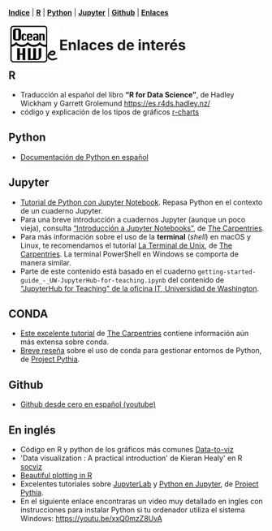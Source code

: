 <p align="left">
<strong><a href="Indice.md">Indice</a></strong>
|
<strong><a href="Intro a R/R.md">R</a></strong>
|
<strong><a href="Intro a Python/Python.md">Python</a></strong>
|
<strong><a href="Intro a Jupyter/Jupyter.md">Jupyter</a></strong>
|
<strong><a href="Intro a github/Github.md">Github</a></strong>
|
<strong><a href="enlaces.md">Enlaces</a></strong>
</p>


<img     style="float: left;" src="OHWe.png" width="100"> 

# Enlaces de interés

## R
- Traducción al español del libro  **“R for Data Science”**, de Hadley Wickham y Garrett Grolemund https://es.r4ds.hadley.nz/
- código y explicación de los tipos de gráficos [r-charts](https://r-charts.com/es/)

## Python
- [Documentación de Python en español](https://docs.python.org/es/3/tutorial/)
## Jupyter
- [Tutorial de Python con Jupyter Notebook](http://facundoq.github.io/courses/images/res/02_python.html). Repasa Python en el contexto de un cuaderno Jupyter.
- Para una breve introducción a cuadernos Jupyter (aunque un poco vieja), consulta [“Introducción a Jupyter Notebooks”](https://datacarpentry.org/python-ecology-lesson-es/jupyter_notebooks/index.html), de [The Carpentries](https://carpentries.org).
- Para más información sobre el uso de la **terminal** (*shell*) en macOS y Linux, te recomendamos el tutorial [La Terminal de Unix](https://swcarpentry.github.io/shell-novice-es/), de [The Carpentries](https://carpentries.org). La terminal PowerShell en Windows se comporta de manera similar.
- Parte de este contenido está basado en el cuaderno `getting-started-guide_-_UW-JupyterHub-for-teaching.ipynb` del contenido de ["JupyterHub for Teaching" de la oficina IT, Universidad de Washington](https://itconnect.uw.edu/tools-services-support/teaching-learning/jupyterhub-for-teaching/quickstart-tutorial/).
## CONDA
- [Este excelente tutorial](https://carpentries-incubator.github.io/introduction-to-conda-for-data-scientists/) de [The Carpentries](https://carpentries.org) contiene información aún más extensa sobre conda.
- [Breve reseña](https://foundations.projectpythia.org/foundations/conda.html) sobre el uso de conda para gestionar entornos de Python, de [Project Pythia](https://projectpythia.org/).
## Github
- [Github desde cero en español (youtube)](https://www.youtube.com/watch?v=PW_A-lOpVV0)
## En inglés
- Código en R y python de los gráficos más comunes [Data-to-viz](https://www.data-to-viz.com/)
- 'Data visualization : A practical introduction' de Kieran Healy' en R [socviz](https://socviz.co) 
- [Beautiful plotting in R](https://www.cedricscherer.com/2019/08/05/a-ggplot2-tutorial-for-beautiful-plotting-in-r/) 
- Excelentes tutoriales sobre [JupyterLab](https://foundations.projectpythia.org/foundations/jupyterlab.html) y [Python en Jupyter](https://foundations.projectpythia.org/foundations/jupyter.html), de [Project Pythia](https://projectpythia.org/).
- En el siguiente enlace encontraras un video muy detallado en ingles con instrucciones para instalar Python si tu ordenador utiliza el sistema Windows: https://youtu.be/xxQ0mzZ8UvA
